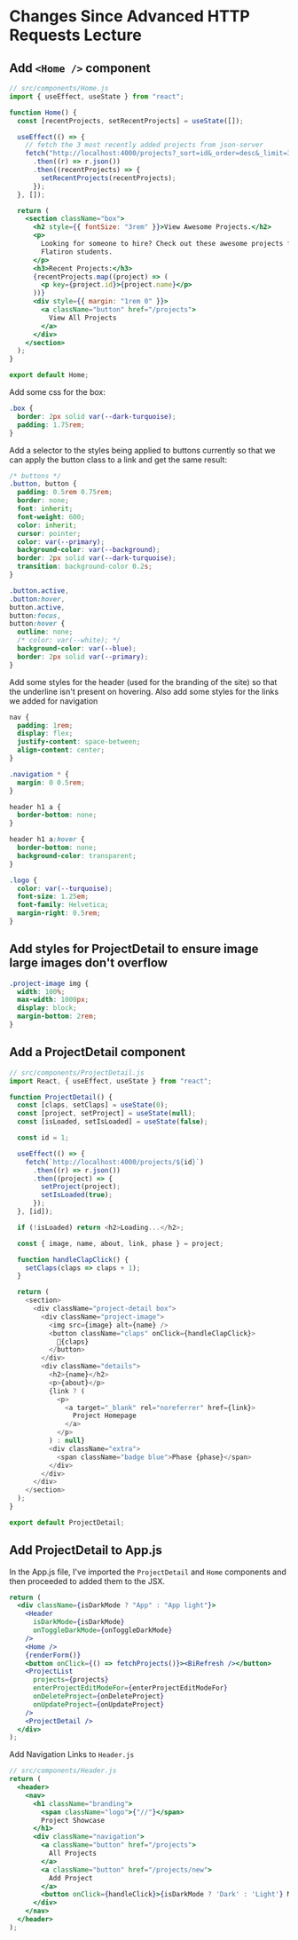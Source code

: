 # Changes Since Advanced HTTP Requests Lecture

## Add `<Home />` component

```jsx
// src/components/Home.js
import { useEffect, useState } from "react";

function Home() {
  const [recentProjects, setRecentProjects] = useState([]);

  useEffect(() => {
    // fetch the 3 most recently added projects from json-server
    fetch("http://localhost:4000/projects?_sort=id&_order=desc&_limit=3")
      .then((r) => r.json())
      .then((recentProjects) => {
        setRecentProjects(recentProjects);
      });
  }, []);

  return (
    <section className="box">
      <h2 style={{ fontSize: "3rem" }}>View Awesome Projects.</h2>
      <p>
        Looking for someone to hire? Check out these awesome projects from
        Flatiron students.
      </p>
      <h3>Recent Projects:</h3>
      {recentProjects.map((project) => (
        <p key={project.id}>{project.name}</p>
      ))}
      <div style={{ margin: "1rem 0" }}>
        <a className="button" href="/projects">
          View All Projects
        </a>
      </div>
    </section>
  );
}

export default Home;

```

Add some css for the box:

```css
.box {
  border: 2px solid var(--dark-turquoise);
  padding: 1.75rem;
}
```

Add a selector to the styles being applied to buttons currently so that we can apply the button class to a link and get the same result:

```css
/* buttons */
.button, button {
  padding: 0.5rem 0.75rem;
  border: none;
  font: inherit;
  font-weight: 600;
  color: inherit;
  cursor: pointer;
  color: var(--primary);
  background-color: var(--background);
  border: 2px solid var(--dark-turquoise);
  transition: background-color 0.2s;
}

.button.active,
.button:hover,
button.active,
button:focus,
button:hover {
  outline: none;
  /* color: var(--white); */
  background-color: var(--blue);
  border: 2px solid var(--primary);
}
```

Add some styles for the header (used for the branding of the site) so that the underline isn't present on hovering. Also add some styles for the links we added for navigation

```css
nav {
  padding: 1rem;
  display: flex;
  justify-content: space-between;
  align-content: center;
}

.navigation * {
  margin: 0 0.5rem;
}

header h1 a {
  border-bottom: none;
}

header h1 a:hover {
  border-bottom: none;
  background-color: transparent;
}

.logo {
  color: var(--turquoise);
  font-size: 1.25em;
  font-family: Helvetica;
  margin-right: 0.5rem;
}
```

## Add styles for ProjectDetail to ensure image large images don't overflow

```css
.project-image img {
  width: 100%;
  max-width: 1000px;
  display: block;
  margin-bottom: 2rem;
}
```
## Add a ProjectDetail component

```js
// src/components/ProjectDetail.js
import React, { useEffect, useState } from "react";

function ProjectDetail() {
  const [claps, setClaps] = useState(0);
  const [project, setProject] = useState(null);
  const [isLoaded, setIsLoaded] = useState(false);

  const id = 1;

  useEffect(() => {
    fetch(`http://localhost:4000/projects/${id}`)
      .then((r) => r.json())
      .then((project) => {
        setProject(project);
        setIsLoaded(true);
      });
  }, [id]);

  if (!isLoaded) return <h2>Loading...</h2>;

  const { image, name, about, link, phase } = project;

  function handleClapClick() {
    setClaps(claps => claps + 1);
  }

  return (
    <section>
      <div className="project-detail box">
        <div className="project-image">
          <img src={image} alt={name} />
          <button className="claps" onClick={handleClapClick}>
            👏{claps}
          </button>
        </div>
        <div className="details">
          <h2>{name}</h2>
          <p>{about}</p>
          {link ? (
            <p>
              <a target="_blank" rel="noreferrer" href={link}>
                Project Homepage
              </a>
            </p>
          ) : null}
          <div className="extra">
            <span className="badge blue">Phase {phase}</span>
          </div>
        </div>
      </div>
    </section>
  );
}

export default ProjectDetail;
```

## Add ProjectDetail to App.js

In the App.js file, I've imported the `ProjectDetail` and `Home` components and then proceeded to added them to the JSX.

```jsx
return (
  <div className={isDarkMode ? "App" : "App light"}>
    <Header
      isDarkMode={isDarkMode}
      onToggleDarkMode={onToggleDarkMode}
    />
    <Home />
    {renderForm()}
    <button onClick={() => fetchProjects()}><BiRefresh /></button>
    <ProjectList 
      projects={projects} 
      enterProjectEditModeFor={enterProjectEditModeFor}
      onDeleteProject={onDeleteProject}
      onUpdateProject={onUpdateProject}
    />
    <ProjectDetail />
  </div>
);
```

Add Navigation Links to `Header.js`

```jsx
// src/components/Header.js
return (
  <header>
    <nav>
      <h1 className="branding">
        <span className="logo">{"//"}</span>
        Project Showcase
      </h1>
      <div className="navigation">
        <a className="button" href="/projects">
          All Projects
        </a>
        <a className="button" href="/projects/new">
          Add Project
        </a>
        <button onClick={handleClick}>{isDarkMode ? 'Dark' : 'Light'} Mode</button>
      </div>
    </nav>
  </header>
);
```